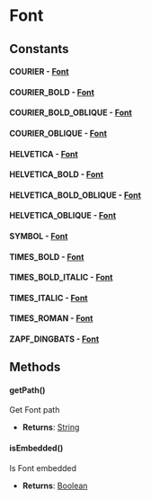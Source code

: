 # Font
## Constants
#### COURIER - [Font](Font.html)
#### COURIER_BOLD - [Font](Font.html)
#### COURIER_BOLD_OBLIQUE - [Font](Font.html)
#### COURIER_OBLIQUE - [Font](Font.html)
#### HELVETICA - [Font](Font.html)
#### HELVETICA_BOLD - [Font](Font.html)
#### HELVETICA_BOLD_OBLIQUE - [Font](Font.html)
#### HELVETICA_OBLIQUE - [Font](Font.html)
#### SYMBOL - [Font](Font.html)
#### TIMES_BOLD - [Font](Font.html)
#### TIMES_BOLD_ITALIC - [Font](Font.html)
#### TIMES_ITALIC - [Font](Font.html)
#### TIMES_ROMAN - [Font](Font.html)
#### ZAPF_DINGBATS - [Font](Font.html)
## Methods
#### getPath()
Get Font path
- **Returns**: [String](String.html)
#### isEmbedded()
Is Font embedded
- **Returns**: [Boolean](Boolean.html)
